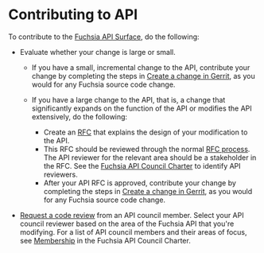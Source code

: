 # Contributing to API

To contribute to the [Fuchsia API Surface][fuchsia-api-surface], do the following:

*  Evaluate whether your change is large or small.

   *  If you have a small, incremental change to the API, contribute your
      change by completing the steps in
      [Create a change in Gerrit][create-a-change-in-gerrit], as you would for
      any Fuchsia source code change.
   *  If you have a large change to the API, that is, a change that
      significantly expands on the function of the API or modifies the
      API extensively, do the following:

      *  Create an [RFC][rfc] that explains the design of your modification
         to the API.
      *  This RFC should be reviewed through the normal [RFC process][rfc-process].
         The API reviewer for the relevant area should be a stakeholder in the RFC. See
         the [Fuchsia API Council Charter][api-council] to identify API reviewers.
      *  After your API RFC is approved, contribute your change by completing the steps
         in [Create a change in Gerrit][create-a-change-in-gerrit], as you would
         for any Fuchsia source code change.

* [Request a code review][request-a-code-review] from an API council member. Select
  your API council reviewer based on the area of the Fuchsia API that you're modifying.
  For a list of API council members and their areas of focus, see [Membership][membership]
  in the Fuchsia API Council Charter.

<!-- Reference links -->

[fuchsia-api-surface]: /docs/glossary/README.md#fuchsia-api-surface
[create-a-change-in-gerrit]: /docs/development/source_code/contribute_changes.md#create-a-change-in-gerrit
[request-a-code-review]: /docs/development/source_code/contribute_changes.md#request-a-code-review
[rfc]: /docs/contribute/governance/rfcs/TEMPLATE.md
[rfc-process]: /docs/contribute/governance/rfcs/rfc_process.md
[api-council]: /docs/contribute/governance/api_council.md#area
[membership]: /docs/contribute/governance/api_council.md#membership
